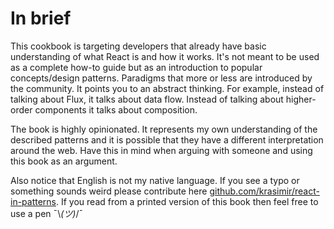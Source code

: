 # In brief

This cookbook is targeting developers that already have basic understanding of what React is and how it works. It's not meant to be used as a complete how-to guide but as an introduction to popular concepts/design patterns. Paradigms that more or less are introduced by the community. It points you to an abstract thinking. For example, instead of talking about Flux, it talks about data flow. Instead of talking about higher-order components it talks about composition.

The book is highly opinionated. It represents my own understanding of the described patterns and it is possible that they have a different interpretation around the web. Have this in mind when arguing with someone and using this book as an argument.

Also notice that English is not my native language. If you see a typo or something sounds weird please contribute here [github.com/krasimir/react-in-patterns](https://github.com/krasimir/react-in-patterns/tree/master/book). If you read from a printed version of this book then feel free to use a pen ¯\\_(ツ)_/¯ 
